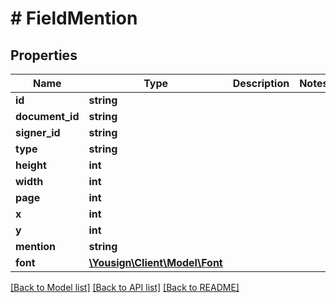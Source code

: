 # # FieldMention

## Properties

Name | Type | Description | Notes
------------ | ------------- | ------------- | -------------
**id** | **string** |  |
**document_id** | **string** |  |
**signer_id** | **string** |  |
**type** | **string** |  |
**height** | **int** |  |
**width** | **int** |  |
**page** | **int** |  |
**x** | **int** |  |
**y** | **int** |  |
**mention** | **string** |  |
**font** | [**\Yousign\Client\Model\Font**](Font.md) |  |

[[Back to Model list]](../../README.md#models) [[Back to API list]](../../README.md#endpoints) [[Back to README]](../../README.md)
